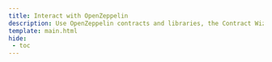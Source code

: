 ```yaml
---
title: Interact with OpenZeppelin
description: Use OpenZeppelin contracts and libraries, the Contract Wizard, or Defender to create and manage your Solidity smart contracts on Moonbeam.
template: main.html
hide: 
 - toc
---
```


<h1 class='subsection-title'></h1>
<div class='subsection-wrapper'></div>